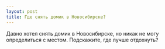 ```yaml
---
layout: post 
title: Где снять домик в Новосибирске? 
--- 
```

Давно хотел снять домик в Новосибирске, но никак не могу определиться с местом. Подскажите, где лучше отдохнуть?

